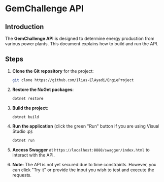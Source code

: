 # GemChallenge API

## Introduction

The **GemChallenge API** is designed to determine energy production from various power plants. This document explains how to build and run the API.

## Steps

1. **Clone the Git repository** for the project:
    ```bash
    git clone https://github.com/Ilias-ElAyadi/EngieProject
    ```

2. **Restore the NuGet packages**:
    ```bash
    dotnet restore
    ```

3. **Build the project**:
    ```bash
    dotnet build
    ```

4. **Run the application** (click the green "Run" button if you are using Visual Studio :p):
    ```bash
    dotnet run
    ```

5. **Access Swagger** at `https://localhost:8888/swagger/index.html` to interact with the API.

6. **Note**: The API is not yet secured due to time constraints. However, you can click "Try it" or provide the input you wish to test and execute the requests.

